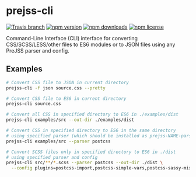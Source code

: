 prejss-cli
====

[![Travis branch](https://img.shields.io/travis/axept/prejss-cli/master.svg?style=flat-square)](https://travis-ci.org/axept/prejss-cli)
[![npm version](https://img.shields.io/npm/v/prejss-cli.svg?style=flat-square)](https://www.npmjs.com/package/prejss-cli)
[![npm downloads](https://img.shields.io/npm/dt/prejss-cli.svg?style=flat-square)](https://www.npmjs.com/package/prejss-cli)
[![npm license](https://img.shields.io/npm/l/prejss-cli.svg?style=flat-square)](https://www.npmjs.com/package/prejss-cli)

Command-Line Interface (CLI) interface for converting CSS/SCSS/LESS/other files to ES6 modules or to JSON files using any PreJSS parser and config.

## Examples

```bash
# Convert CSS file to JSON in current directory
prejss-cli -f json source.css --pretty

# Convert CSS file to ES6 in current directory
prejss-cli source.css

# Convert all CSS in specified directory to ES6 in ./examples/dist
prejss-cli examples/src --out-dir ./examples/dist

# Convert CSS in specified directory to ES6 in the same directory
# using specified parser (which should be installed as prejss-NAME-parser package)
prejss-cli examples/src --parser postcss

# Convert SCSS files only in specified directory to ES6 in ./dist
# using specified parser and config
prejss-cli src/**/*.scss --parser postcss --out-dir ./dist \
  --config plugins=postcss-import,postcss-simple-vars,postcss-sassy-mixins
```
